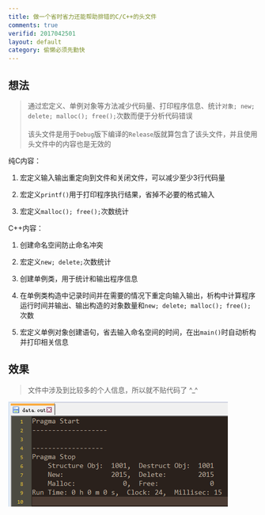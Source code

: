 ```yaml
---
title: 做一个省时省力还能帮助排错的C/C++的头文件
comments: true
verifid: 2017042501
layout: default
category: 偷懒必须先勤快
---
```


## 想法

> 通过宏定义、单例对象等方法减少代码量、打印程序信息、统计```对象; new; delete; malloc(); free();```次数而便于分析代码错误<br><br>该头文件是用于```Debug```版下编译的```Release```版就算包含了该头文件，并且使用头文件中的内容也是无效的

纯C内容：

1. 宏定义输入输出重定向到文件和关闭文件，可以减少至少3行代码量

2. 宏定义```printf()```用于打印程序执行结果，省掉不必要的格式输入

3. 宏定义```malloc(); free();```次数统计

C++内容：

1. 创建命名空间防止命名冲突

2. 宏定义```new; delete;```次数统计

3. 创建单例类，用于统计和输出程序信息

4. 在单例类构造中记录时间并在需要的情况下重定向输入输出，析构中计算程序运行时间并输出、输出构造的对象数量和```new; delete; malloc(); free();```次数

5. 宏定义单例对象创建语句，省去输入命名空间的时间，在出```main()```时自动析构并打印相关信息

## 效果

> 文件中涉及到比较多的个人信息，所以就不贴代码了 ^_^

![](/assets/img/my_header_file_output.png)
